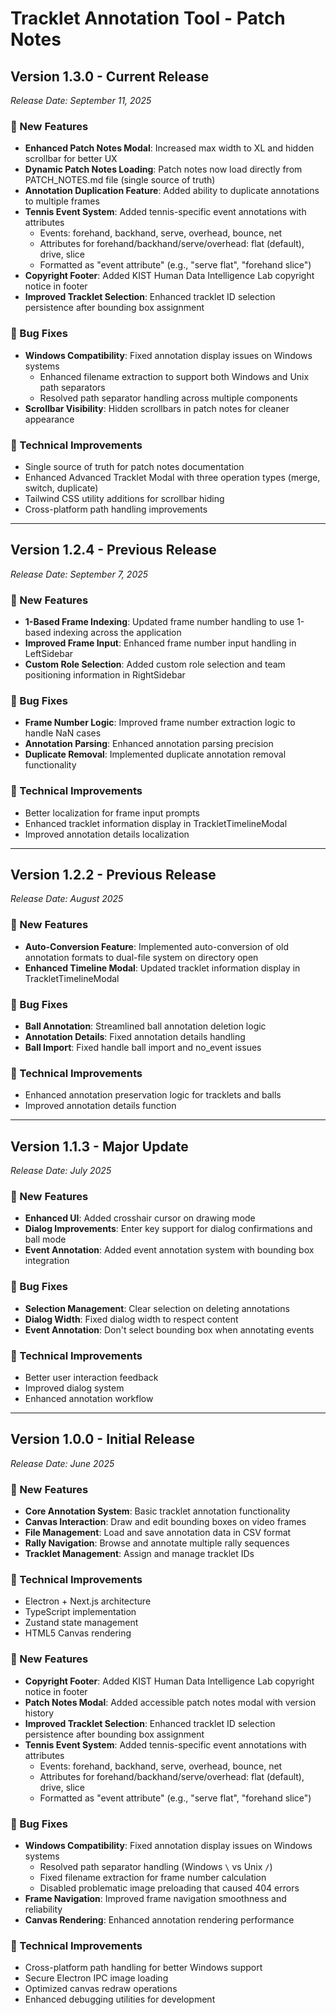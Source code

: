 # Tracklet Annotation Tool - Patch Notes

## Version 1.3.0 - Current Release
*Release Date: September 11, 2025*

### 🎯 New Features
- **Enhanced Patch Notes Modal**: Increased max width to XL and hidden scrollbar for better UX
- **Dynamic Patch Notes Loading**: Patch notes now load directly from PATCH_NOTES.md file (single source of truth)
- **Annotation Duplication Feature**: Added ability to duplicate annotations to multiple frames
- **Tennis Event System**: Added tennis-specific event annotations with attributes
  - Events: forehand, backhand, serve, overhead, bounce, net
  - Attributes for forehand/backhand/serve/overhead: flat (default), drive, slice
  - Formatted as "event attribute" (e.g., "serve flat", "forehand slice")
- **Copyright Footer**: Added KIST Human Data Intelligence Lab copyright notice in footer
- **Improved Tracklet Selection**: Enhanced tracklet ID selection persistence after bounding box assignment

### 🐛 Bug Fixes
- **Windows Compatibility**: Fixed annotation display issues on Windows systems
  - Enhanced filename extraction to support both Windows and Unix path separators
  - Resolved path separator handling across multiple components
- **Scrollbar Visibility**: Hidden scrollbars in patch notes for cleaner appearance

### 🔧 Technical Improvements
- Single source of truth for patch notes documentation
- Enhanced Advanced Tracklet Modal with three operation types (merge, switch, duplicate)
- Tailwind CSS utility additions for scrollbar hiding
- Cross-platform path handling improvements

---

## Version 1.2.4 - Previous Release
*Release Date: September 7, 2025*

### 🎯 New Features
- **1-Based Frame Indexing**: Updated frame number handling to use 1-based indexing across the application
- **Improved Frame Input**: Enhanced frame number input handling in LeftSidebar
- **Custom Role Selection**: Added custom role selection and team positioning information in RightSidebar

### 🐛 Bug Fixes
- **Frame Number Logic**: Improved frame number extraction logic to handle NaN cases
- **Annotation Parsing**: Enhanced annotation parsing precision
- **Duplicate Removal**: Implemented duplicate annotation removal functionality

### 🔧 Technical Improvements
- Better localization for frame input prompts
- Enhanced tracklet information display in TrackletTimelineModal
- Improved annotation details localization

---

## Version 1.2.2 - Previous Release
*Release Date: August 2025*

### 🎯 New Features
- **Auto-Conversion Feature**: Implemented auto-conversion of old annotation formats to dual-file system on directory open
- **Enhanced Timeline Modal**: Updated tracklet information display in TrackletTimelineModal

### 🐛 Bug Fixes
- **Ball Annotation**: Streamlined ball annotation deletion logic
- **Annotation Details**: Fixed annotation details handling
- **Ball Import**: Fixed handle ball import and no_event issues

### 🔧 Technical Improvements
- Enhanced annotation preservation logic for tracklets and balls
- Improved annotation details function

---

## Version 1.1.3 - Major Update
*Release Date: July 2025*

### 🎯 New Features
- **Enhanced UI**: Added crosshair cursor on drawing mode
- **Dialog Improvements**: Enter key support for dialog confirmations and ball mode
- **Event Annotation**: Added event annotation system with bounding box integration

### 🐛 Bug Fixes
- **Selection Management**: Clear selection on deleting annotations
- **Dialog Width**: Fixed dialog width to respect content
- **Event Annotation**: Don't select bounding box when annotating events

### 🔧 Technical Improvements
- Better user interaction feedback
- Improved dialog system
- Enhanced annotation workflow

---

## Version 1.0.0 - Initial Release
*Release Date: June 2025*

### 🎯 New Features
- **Core Annotation System**: Basic tracklet annotation functionality
- **Canvas Interaction**: Draw and edit bounding boxes on video frames
- **File Management**: Load and save annotation data in CSV format
- **Rally Navigation**: Browse and annotate multiple rally sequences
- **Tracklet Management**: Assign and manage tracklet IDs

### 🔧 Technical Improvements
- Electron + Next.js architecture
- TypeScript implementation
- Zustand state management
- HTML5 Canvas rendering

### 🎯 New Features
- **Copyright Footer**: Added KIST Human Data Intelligence Lab copyright notice in footer
- **Patch Notes Modal**: Added accessible patch notes modal with version history
- **Improved Tracklet Selection**: Enhanced tracklet ID selection persistence after bounding box assignment
- **Tennis Event System**: Added tennis-specific event annotations with attributes
  - Events: forehand, backhand, serve, overhead, bounce, net
  - Attributes for forehand/backhand/serve/overhead: flat (default), drive, slice
  - Formatted as "event attribute" (e.g., "serve flat", "forehand slice")

### 🐛 Bug Fixes
- **Windows Compatibility**: Fixed annotation display issues on Windows systems
  - Resolved path separator handling (Windows `\` vs Unix `/`)
  - Fixed filename extraction for frame number calculation
  - Disabled problematic image preloading that caused 404 errors
- **Frame Navigation**: Improved frame navigation smoothness and reliability
- **Canvas Rendering**: Enhanced annotation rendering performance

### 🔧 Technical Improvements
- Cross-platform path handling for better Windows support
- Secure Electron IPC image loading
- Optimized canvas redraw operations
- Enhanced debugging utilities for development